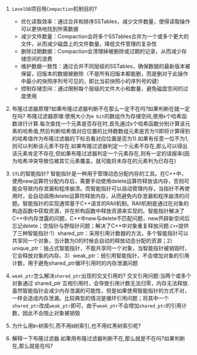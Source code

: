 1. `LevelDB`项目用`Compaction`机制目的?
    * 优化读取效率：通过合并和排序SSTables，减少文件数量，使得读取操作可以更快地找到所需数据
    * 减少文件数量：Compaction会将多个SSTables合并为一个或多个更大的文件，从而减少磁盘上的文件数量，降低文件管理的复杂性
    * 删除过期数据：Compaction会清理掉被删除或过期的记录，从而减少存储空间的浪费
    * 维护数据一致性：通过合并不同层级的SSTables，确保数据的最新版本被保留，旧版本的数据被删除（不是所有旧版本都能删，而是删对于此操作中最小的快照序列号可见的，即比当前快照小的序列号的键）
    * 控制存储空间：通过限制每个层级的文件大小和数量，避免磁盘空间的过度使用
2. 布隆过滤器原理?如果布隆过滤器判断不在那么一定不在吗?如果判断在就一定在吗?
   布隆过滤器原理:使用大小为`m bit`的数组作为存储空间,使用`k`个哈希函数进行计算.每次查找一个元素是否存在时,首先通过`k`个哈希函数分别计算该元素的哈希值,然后判断哈希值对应位置的比特数数组元素是否为1(即将计算得到的哈希值作为布隆过滤器的下标去看对应位置是否为1).如果有任意一位不为1,则可以判断该元素不存在.如果布隆过滤器判定一个元素不存在,那么可以得出该元素肯定不存在,但如果布隆过滤器判定一个元素存在,则有一定的误报率(因为哈希冲突导致位被其它元素覆盖，就可能将未存在的元素判为已存在)
3. `STL`的智能指针?
   智能指针是一种用于管理动态分配内存的工具。在C++中，使用new运算符分配内存后，需要手动使用delete运算符释放该内存，否则可能会导致内存泄漏和程序崩溃。而智能指针可以自动管理内存，当指针不再使用时，会自动调用delete运算符释放内存，从而避免内存泄漏和程序崩溃的问题。智能指针的实现通常基于C++语言的RAII机制。RAII机制是通过在对象的构造函数中获取资源，并在析构函数中释放资源来实现的。智能指针解决了C++中内存泄露的问题，C++中new与delete不匹配问题，new开辟新空间后忘记delete；空指针与野指针问题；解决了C++中对象重复释放问题.`C++`提供了三种智能指针:1）shared_ptr：采用引用计数器的方法，多个智能指针可以共享同一个对象，当计数为0的时候会自动的释放动态分配的资源；2）unique_ptr：独占式智能指针，不能共享同一个对象，当智能指针被销毁时，它会释放对象的内存。3）weak_ptr：弱引用智能指针，不会增加对象的引用计数，用于避免shared_ptr循环引用时的内存泄漏问题
4. `weak_ptr`怎么解决`shared_ptr`出现的交叉引用的?
   交叉引用问题:当两个或多个对象通过 shared_ptr 互相引用时，会导致引用计数无法归零，内存无法释放.
   虽然智能指针会减少内存泄漏的可能性，但是如果使用智能指针的方式不对，一样会造成内存泄漏。比较典型的情况是循环引用问题；将其中一个`shared_ptr`改成`weak_ptr`即可，由于`weak_ptr`不会增加`shared_ptr`的引用计数，因此不会阻止对象被销毁
5. 为什么用`B+`树索引,而不用`B`树索引,也不用红黑树索引呢?

6. 解释一下布隆过滤器.如果用布隆过滤器判断不在,那么就是不在吗?如果判断在,那么就是在吗?
   
   